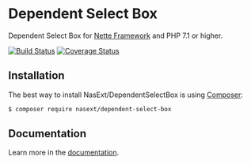 # Dependent Select Box
Dependent Select Box for [Nette Framework](https://nette.org) and PHP 7.1 or higher.

[![Build Status](https://travis-ci.org/NasExt/DependentSelectBox.svg?branch=master)](https://travis-ci.org/NasExt/DependentSelectBox)
[![Coverage Status](https://coveralls.io/repos/github/NasExt/DependentSelectBox/badge.svg?branch=master)](https://coveralls.io/github/NasExt/DependentSelectBox?branch=master)

## Installation
The best way to install NasExt/DependentSelectBox is using [Composer](http://getcomposer.org/):
```sh
$ composer require nasext/dependent-select-box
```


## Documentation
Learn more in the [documentation](https://github.com/NasExt/DependentSelectBox/blob/master/doc/index.md).
